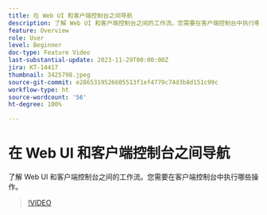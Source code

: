 ```yaml
---
title: 在 Web UI 和客户端控制台之间导航
description: 了解 Web UI 和客户端控制台之间的工作流。您需要在客户端控制台中执行哪些操作。
feature: Overview
role: User
level: Beginner
doc-type: Feature Video
last-substantial-update: 2023-11-29T00:00:00Z
jira: KT-14417
thumbnail: 3425798.jpeg
source-git-commit: e2865319526605513f1ef4779c74d3b8d151c99c
workflow-type: ht
source-wordcount: '56'
ht-degree: 100%

---
```



# 在 Web UI 和客户端控制台之间导航

了解 Web UI 和客户端控制台之间的工作流。您需要在客户端控制台中执行哪些操作。

>[!VIDEO](https://video.tv.adobe.com/v/3425798/?learn=on)
